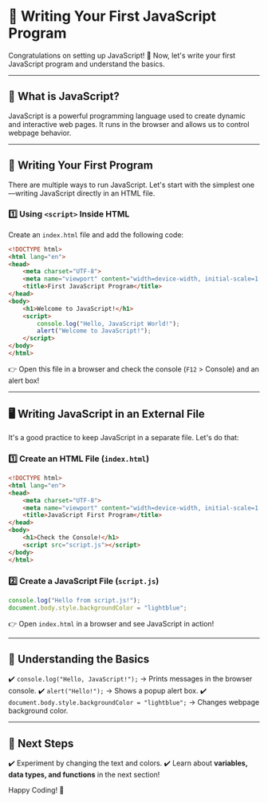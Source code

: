# 🏁 Writing Your First JavaScript Program

Congratulations on setting up JavaScript! 🎉 Now, let's write your first JavaScript program and understand the basics.

---

## 📌 What is JavaScript?
JavaScript is a powerful programming language used to create dynamic and interactive web pages. It runs in the browser and allows us to control webpage behavior.

---

## 🚀 Writing Your First Program
There are multiple ways to run JavaScript. Let's start with the simplest one—writing JavaScript directly in an HTML file.

### 1️⃣ Using `<script>` Inside HTML
Create an `index.html` file and add the following code:
```html
<!DOCTYPE html>
<html lang="en">
<head>
    <meta charset="UTF-8">
    <meta name="viewport" content="width=device-width, initial-scale=1.0">
    <title>First JavaScript Program</title>
</head>
<body>
    <h1>Welcome to JavaScript!</h1>
    <script>
        console.log("Hello, JavaScript World!");
        alert("Welcome to JavaScript!");
    </script>
</body>
</html>
```
👉 Open this file in a browser and check the console (`F12` > Console) and an alert box!

---

## 🖥️ Writing JavaScript in an External File
It's a good practice to keep JavaScript in a separate file. Let's do that:

### 1️⃣ Create an HTML File (`index.html`)
```html
<!DOCTYPE html>
<html lang="en">
<head>
    <meta charset="UTF-8">
    <meta name="viewport" content="width=device-width, initial-scale=1.0">
    <title>JavaScript First Program</title>
</head>
<body>
    <h1>Check the Console!</h1>
    <script src="script.js"></script>
</body>
</html>
```

### 2️⃣ Create a JavaScript File (`script.js`)
```js
console.log("Hello from script.js!");
document.body.style.backgroundColor = "lightblue";
```

👉 Open `index.html` in a browser and see JavaScript in action!

---

## 📝 Understanding the Basics
✔️ `console.log("Hello, JavaScript!");` → Prints messages in the browser console.
✔️ `alert("Hello!");` → Shows a popup alert box.
✔️ `document.body.style.backgroundColor = "lightblue";` → Changes webpage background color.

---

## 🎯 Next Steps
✔️ Experiment by changing the text and colors.
✔️ Learn about **variables, data types, and functions** in the next section!

Happy Coding! 🚀

